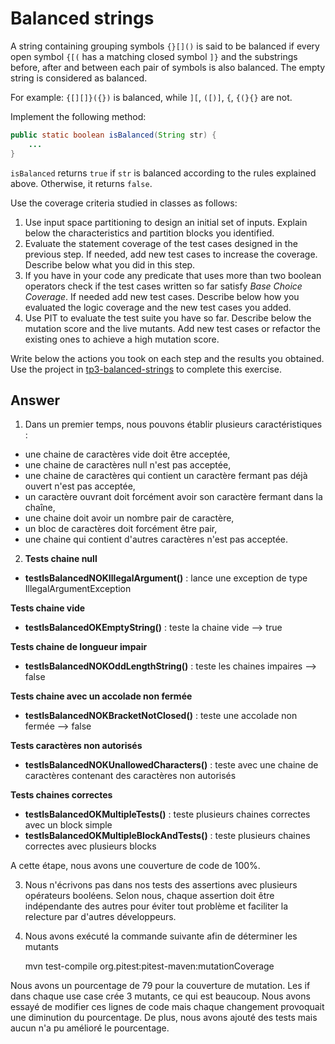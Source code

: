 # Balanced strings

A string containing grouping symbols `{}[]()` is said to be balanced if every open symbol `{[(` has a matching closed symbol `]}` and the substrings before, after and between each pair of symbols is also balanced. The empty string is considered as balanced.

For example: `{[][]}({})` is balanced, while `][`, `([)]`, `{`, `{(}{}` are not.

Implement the following method:

```java
public static boolean isBalanced(String str) {
    ...
}
```

`isBalanced` returns `true` if `str` is balanced according to the rules explained above. Otherwise, it returns `false`.

Use the coverage criteria studied in classes as follows:

1. Use input space partitioning to design an initial set of inputs. Explain below the characteristics and partition blocks you identified.
2. Evaluate the statement coverage of the test cases designed in the previous step. If needed, add new test cases to increase the coverage. Describe below what you did in this step.
3. If you have in your code any predicate that uses more than two boolean operators check if the test cases written so far satisfy *Base Choice Coverage*. If needed add new test cases. Describe below how you evaluated the logic coverage and the new test cases you added.
4. Use PIT to evaluate the test suite you have so far. Describe below the mutation score and the live mutants. Add new test cases or refactor the existing ones to achieve a high mutation score.

Write below the actions you took on each step and the results you obtained.
Use the project in [tp3-balanced-strings](../code/tp3-balanced-strings) to complete this exercise.

## Answer

1) Dans un premier temps, nous pouvons établir plusieurs caractéristiques :
- une chaine de caractères vide doit être acceptée,
- une chaine de caractères null n'est pas acceptée, 
- une chaine de caractères qui contient un caractère fermant pas déjà ouvert n'est pas acceptée,
- un caractère ouvrant doit forcément avoir son caractère fermant dans la chaîne,
- une chaine doit avoir un nombre pair de caractère,
- un bloc de caractères doit forcément être pair,
- une chaine qui contient d'autres caractères n'est pas acceptée.

2) **Tests chaine null** 
- **testIsBalancedNOKIllegalArgument()** :  lance une exception de type IllegalArgumentException 

**Tests chaine vide**
- **testIsBalancedOKEmptyString()** : teste la chaine vide --> true

**Tests chaine de longueur impair**
- **testIsBalancedNOKOddLengthString()** : teste les chaines impaires --> false

**Tests chaine avec un accolade non fermée**
- **testIsBalancedNOKBracketNotClosed()** : teste une accolade non fermée --> false

**Tests caractères non autorisés**
- **testIsBalancedNOKUnallowedCharacters()** : teste avec une chaine de caractères contenant des caractères non autorisés

**Tests chaines correctes**
- **testIsBalancedOKMultipleTests()** : teste plusieurs chaines correctes avec un block simple
- **testIsBalancedOKMultipleBlockAndTests()** : teste plusieurs chaines correctes avec plusieurs blocks

A cette étape, nous avons une couverture de code de 100%. 

3) Nous n'écrivons pas dans nos tests des assertions avec plusieurs opérateurs booléens. Selon nous,
chaque assertion doit être indépendante des autres pour éviter tout problème et faciliter la relecture 
par d'autres développeurs.


4) Nous avons exécuté la commande suivante afin de déterminer les mutants 



    mvn test-compile org.pitest:pitest-maven:mutationCoverage


Nous avons un pourcentage de 79 pour la couverture de mutation. Les if dans chaque use case crée 3 mutants, ce qui est beaucoup.
Nous avons essayé de modifier ces lignes de code mais chaque changement provoquait une diminution du pourcentage.
De plus, nous avons ajouté des tests mais aucun n'a pu amélioré le pourcentage.
